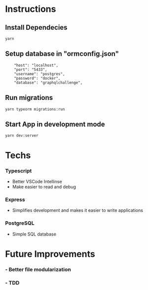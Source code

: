 # Instructions


## Install Dependecies

    yarn

## Setup database in "ormconfig.json"

```
    "host": "localhost",
    "port": "5433",
    "username": "postgres",
    "password": "docker",
    "database": "graphqlchallenge",
```

##  Run migrations

    yarn typeorm migrations:run

## Start App in development mode

    yarn dev:server

# Techs

### Typescript

- Better VSCode Intellinse 
- Make easier to read and debug

### Express

- Simplifies development and makes it easier to write applications

### PostgreSQL

- Simple SQL database

# Future Improvements

### - Better file modularization
### - TDD
